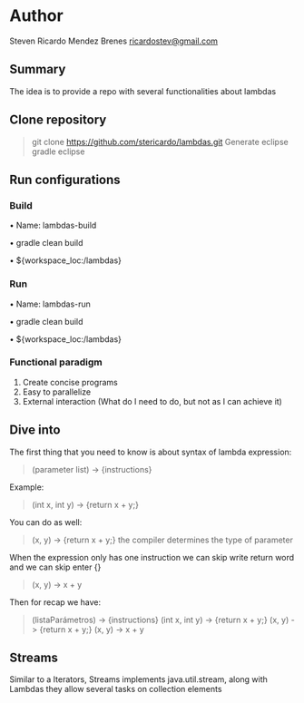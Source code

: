 # Author

Steven Ricardo Mendez Brenes
ricardostev@gmail.com

## Summary

The idea is to provide a repo with several functionalities about lambdas

## Clone repository
> git clone https://github.com/stericardo/lambdas.git
> Generate eclipse
> gradle eclipse

## Run configurations

### Build

• Name: lambdas-build

• gradle clean build

• ${workspace_loc:/lambdas}


### Run
• Name: lambdas-run

• gradle clean build

• ${workspace_loc:/lambdas}

### Functional paradigm
1. Create concise programs
2. Easy to parallelize
3. External interaction (What do I need to do, but not as I can achieve it)

## Dive into
The first thing that you need to know is about syntax of lambda expression:

> (parameter list) -> {instructions}

Example:
> (int x, int y) -> {return x + y;}

You can do as well: 
> (x, y) -> {return x + y;} the compiler determines the type of parameter

When the expression only has one instruction we can skip write return word and we can skip enter {}
> (x, y) -> x + y

Then for recap we have:
> (listaParámetros) -> {instructions}
> (int x, int y) -> {return x + y;}
> (x, y) -> {return x + y;}
> (x, y) -> x + y

## Streams
Similar to a Iterators, Streams implements java.util.stream, along with Lambdas they allow several tasks on collection elements


